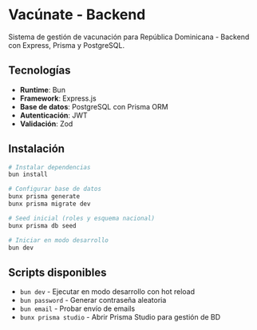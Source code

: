 # Vacúnate - Backend

Sistema de gestión de vacunación para República Dominicana - Backend con Express, Prisma y PostgreSQL.

## Tecnologías

- **Runtime**: Bun
- **Framework**: Express.js
- **Base de datos**: PostgreSQL con Prisma ORM
- **Autenticación**: JWT
- **Validación**: Zod

## Instalación

```bash
# Instalar dependencias
bun install

# Configurar base de datos
bunx prisma generate
bunx prisma migrate dev

# Seed inicial (roles y esquema nacional)
bunx prisma db seed

# Iniciar en modo desarrollo
bun dev
```

## Scripts disponibles

- `bun dev` - Ejecutar en modo desarrollo con hot reload
- `bun password` - Generar contraseña aleatoria
- `bun email` - Probar envío de emails
- `bunx prisma studio` - Abrir Prisma Studio para gestión de BD
